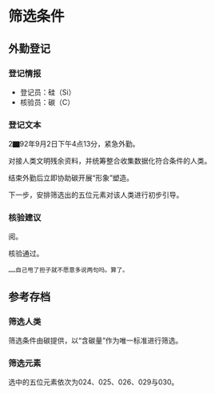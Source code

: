 # 筛选条件

## 外勤登记

### 登记情报

- 登记员：硅（Si）
- 核验员：碳（C）

### 登记文本

2▇92年9月2日下午4点13分，紧急外勤。

对接人类文明残余资料，并统筹整合收集数据化符合条件的人类。

结束外勤后立即协助碳开展“形象”塑造。

下一步，安排筛选出的五位元素对该人类进行初步引导。

### 核验建议

阅。

核验通过。

```
……自己甩了担子就不愿意多说两句吗。算了。
```

## 参考存档

### 筛选人类

筛选条件由碳提供，以“含碳量”作为唯一标准进行筛选。

### 筛选元素

选中的五位元素依次为024、025、026、029与030。